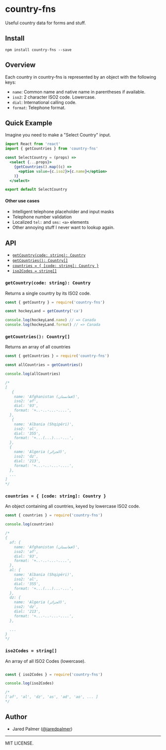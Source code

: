
# country-fns

Useful country data for forms and stuff.

## Install
```
npm install country-fns --save
```

## Overview

Each country in country-fns is represented by an object with the following keys:

- `name`: Common name and native name in parentheses if available.
- `iso2`: 2 character ISO2 code. Lowercase.
- `dial`: International calling code.
- `format`: Telephone format.

## Quick Example

Imagine you need to make a "Select Country" input.

```jsx
import React from 'react'
import { getCountries } from 'country-fns'

const SelectCountry = (props) => 
  <select {...props}>
    {getCountries().map((c) => 
      <option value={c.iso2}>{c.name}</option>
    )}
  </select>

export default SelectCountry
```

#### Other use cases

- Intelligent telephone placeholder and input masks
- Telephone number validation
- Localized `tel:` and `sms:` `<a>` elements
- Other annoying stuff I never want to lookup again.

## API

<!-- START doctoc generated TOC please keep comment here to allow auto update -->
<!-- DON'T EDIT THIS SECTION, INSTEAD RE-RUN doctoc TO UPDATE -->
  
- [`getCountry(code: string): Country`](#getcountrycode-string-country)
- [`getCountries(): Country[]`](#getcountries-country)
- [`countries = { [code: string]: Country }`](#countries---code-string-country-)
- [`iso2Codes = string[]`](#iso2codes--string)

<!-- END doctoc generated TOC please keep comment here to allow auto update -->

### `getCountry(code: string): Country`

Returns a single country by its ISO2 code. 

```js
const { getCountry } = require('country-fns')

const hockeyLand = getCountry('ca')

console.log(hockeyLand.name) // => Canada
console.log(hockeyLand.format) // => Canada
```

### `getCountries(): Country[]`

Returns an array of all countries

```js
const { getCountries } = require('country-fns')

const allCountries = getCountries()

console.log(allCountries)

/*
[
   {
    name: 'Afghanistan (‫افغانستان‬‎)',
    iso2: 'af',
    dial: '93',
    format: '+..-..-...-....',
  },
   {
    name: 'Albania (Shqipëri)',
    iso2: 'al',
    dial: '355',
    format: '+...(...)...-...',
  },
  {
    name: 'Algeria (‫الجزائر‬‎)',
    iso2: 'dz',
    dial: '213',
    format: '+...-..-...-....',
  },
  ...
]
*/
```
### `countries = { [code: string]: Country }`

An object containing all countries, keyed by lowercase ISO2 code.

```js
const { countries } = require('country-fns')

console.log(countries)

/*
{
  af: {
    name: 'Afghanistan (‫افغانستان‬‎)',
    iso2: 'af',
    dial: '93',
    format: '+..-..-...-....',
  },
  al: {
    name: 'Albania (Shqipëri)',
    iso2: 'al',
    dial: '355',
    format: '+...(...)...-...',
  },
  dz: {
    name: 'Algeria (‫الجزائر‬‎)',
    iso2: 'dz',
    dial: '213',
    format: '+...-..-...-....',
  },

  ...
}
*/

```

### `iso2Codes = string[]`

An array of all ISO2 Codes (lowercase).

```js

const { iso2Codes } = require('country-fns')

console.log(iso2Codes)

/*
['af', 'al', 'dz', 'as', 'ad', 'ao', ... ]
*/
```


## Author

- Jared Palmer ([@jaredpalmer](https://twitter.com/jaredpalmer))


---

MIT LICENSE.
